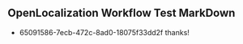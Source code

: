 ## OpenLocalization Workflow Test MarkDown
* 65091586-7ecb-472c-8ad0-18075f33dd2f 
thanks!<!--HONumber=Feb17_HO2-->